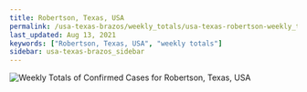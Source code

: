 ```yaml
---
title: Robertson, Texas, USA
permalink: /usa-texas-brazos/weekly_totals/usa-texas-robertson-weekly_totals.html
last_updated: Aug 13, 2021
keywords: ["Robertson, Texas, USA", "weekly totals"]
sidebar: usa-texas-brazos_sidebar
---
```


![Weekly Totals of Confirmed Cases for Robertson, Texas, USA](/covid_tracker/images/graphs/usa-texas-robertson-weekly_totals_graph.png)
